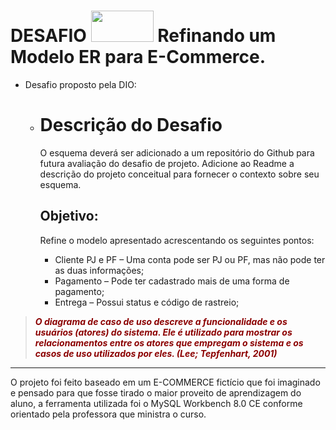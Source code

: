 # DESAFIO <img src="https://hermes.digitalinnovation.one/assets/diome/logo.svg" width="100" height="50"> Refinando um Modelo ER para E-Commerce.

- Desafio proposto pela DIO: 

  - # **Descrição do Desafio**

    O esquema deverá ser adicionado a um repositório do Github para futura avaliação do desafio de projeto. Adicione ao Readme a descrição do projeto conceitual para fornecer o contexto sobre seu esquema.

    ## **Objetivo:**

    Refine o modelo apresentado acrescentando os seguintes pontos:

    - Cliente PJ e PF – Uma conta pode ser PJ ou PF, mas não pode ter as duas informações;
    - Pagamento – Pode ter cadastrado mais de uma forma de pagamento;
    - Entrega – Possui status e código de rastreio;

> _<span style="color:darkred">**O diagrama de caso de uso descreve a funcionalidade e os usuários (atores) do sistema. Ele é utilizado para mostrar os relacionamentos entre os atores que empregam o sistema e os casos de uso utilizados por eles. (Lee; Tepfenhart, 2001)**</span>_

-----------------------------------------------------------------------------------------------------------------------------------------------------------------------------------------

O projeto foi feito baseado em um E-COMMERCE fictício que foi imaginado e pensado para que fosse tirado o maior proveito de aprendizagem do aluno, a ferramenta utilizada foi o MySQL Workbench 8.0 CE conforme orientado pela professora que ministra o curso.
